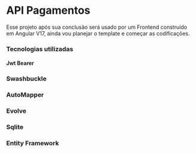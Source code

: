 # API Pagamentos

Esse projeto após sua conclusão será usado por um Frontend construído em Angular V17, ainda vou planejar o template e começar as codificações.

### Tecnologias utilizadas

#### Jwt Bearer

### Swashbuckle

### AutoMapper

### Evolve

### Sqlite 

### Entity Framework